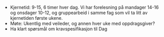 
- Kjernetid: 9-15, 6 timer hver dag. Vi har forelesning på mandager 14-16 og onsdager 10-12, og gruppearbeid i samme fag som vil ta litt av kjernetiden første ukene.
- Møte: Ukentlig med veileder, og annen hver uke med oppdragsgiver?
- Ha klart spørsmål om kravspesifikasjon til Dag